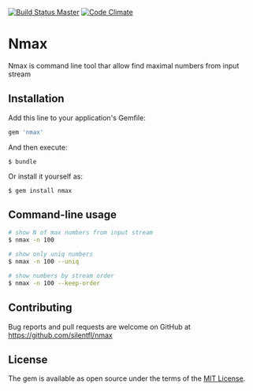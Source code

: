 [![Build Status Master](https://travis-ci.org/silentfl/nmax.svg?branch=master)](https://travis-ci.org/silentfl/nmax)
[![Code Climate](https://img.shields.io/codeclimate/github/silentfl/nmax.svg?style=flat)](https://codeclimate.com/github/silentfl/nmax)

# Nmax

Nmax is command line tool thar allow find maximal numbers from input stream

## Installation

Add this line to your application's Gemfile:

``` ruby
gem 'nmax'
```

And then execute:

    $ bundle

Or install it yourself as:

    $ gem install nmax

## Command-line usage

``` sh
# show N of max numbers from input stream
$ nmax -n 100

# show only uniq numbers
$ nmax -n 100 --uniq

# show numbers by stream order
$ nmax -n 100 --keep-order
```

## Contributing

Bug reports and pull requests are welcome on GitHub at https://github.com/silentfl/nmax


## License

The gem is available as open source under the terms of the [MIT License](http://opensource.org/licenses/MIT).

